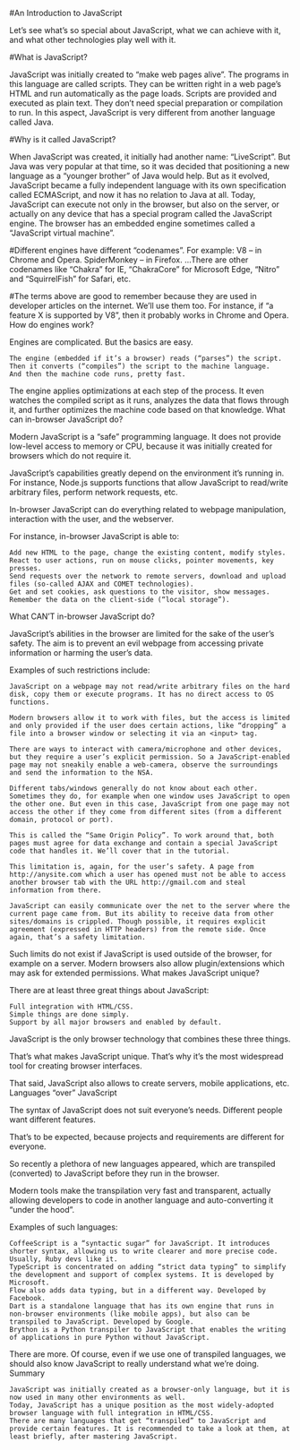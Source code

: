 #An Introduction to JavaScript

Let’s see what’s so special about JavaScript, what we can achieve with it, and what other technologies play well with it.

#What is JavaScript?

JavaScript was initially created to “make web pages alive”.
The programs in this language are called scripts. They can be written right in a web page’s HTML and run automatically as the page loads.
Scripts are provided and executed as plain text. They don’t need special preparation or compilation to run.
In this aspect, JavaScript is very different from another language called Java.

#Why is it called JavaScript?

When JavaScript was created, it initially had another name: “LiveScript”. But Java was very popular at that time, so it was decided that positioning a new language as a “younger brother” of Java would help.
But as it evolved, JavaScript became a fully independent language with its own specification called ECMAScript, and now it has no relation to Java at all.
Today, JavaScript can execute not only in the browser, but also on the server, or actually on any device that has a special program called the JavaScript engine.
The browser has an embedded engine sometimes called a “JavaScript virtual machine”.

#Different engines have different “codenames”. For example:
    V8 – in Chrome and Opera.
    SpiderMonkey – in Firefox.
    …There are other codenames like “Chakra” for IE, “ChakraCore” for Microsoft Edge, “Nitro” and “SquirrelFish” for Safari, etc.

#The terms above are good to remember because they are used in developer articles on the internet. We’ll use them too. For instance, if “a feature X is supported by V8”, then it probably works in Chrome and Opera.
How do engines work?

Engines are complicated. But the basics are easy.

    The engine (embedded if it’s a browser) reads (“parses”) the script.
    Then it converts (“compiles”) the script to the machine language.
    And then the machine code runs, pretty fast.

The engine applies optimizations at each step of the process. It even watches the compiled script as it runs, analyzes the data that flows through it, and further optimizes the machine code based on that knowledge.
What can in-browser JavaScript do?

Modern JavaScript is a “safe” programming language. It does not provide low-level access to memory or CPU, because it was initially created for browsers which do not require it.

JavaScript’s capabilities greatly depend on the environment it’s running in. For instance, Node.js supports functions that allow JavaScript to read/write arbitrary files, perform network requests, etc.

In-browser JavaScript can do everything related to webpage manipulation, interaction with the user, and the webserver.

For instance, in-browser JavaScript is able to:

    Add new HTML to the page, change the existing content, modify styles.
    React to user actions, run on mouse clicks, pointer movements, key presses.
    Send requests over the network to remote servers, download and upload files (so-called AJAX and COMET technologies).
    Get and set cookies, ask questions to the visitor, show messages.
    Remember the data on the client-side (“local storage”).

What CAN’T in-browser JavaScript do?

JavaScript’s abilities in the browser are limited for the sake of the user’s safety. The aim is to prevent an evil webpage from accessing private information or harming the user’s data.

Examples of such restrictions include:

    JavaScript on a webpage may not read/write arbitrary files on the hard disk, copy them or execute programs. It has no direct access to OS functions.

    Modern browsers allow it to work with files, but the access is limited and only provided if the user does certain actions, like “dropping” a file into a browser window or selecting it via an <input> tag.

    There are ways to interact with camera/microphone and other devices, but they require a user’s explicit permission. So a JavaScript-enabled page may not sneakily enable a web-camera, observe the surroundings and send the information to the NSA.

    Different tabs/windows generally do not know about each other. Sometimes they do, for example when one window uses JavaScript to open the other one. But even in this case, JavaScript from one page may not access the other if they come from different sites (from a different domain, protocol or port).

    This is called the “Same Origin Policy”. To work around that, both pages must agree for data exchange and contain a special JavaScript code that handles it. We’ll cover that in the tutorial.

    This limitation is, again, for the user’s safety. A page from http://anysite.com which a user has opened must not be able to access another browser tab with the URL http://gmail.com and steal information from there.

    JavaScript can easily communicate over the net to the server where the current page came from. But its ability to receive data from other sites/domains is crippled. Though possible, it requires explicit agreement (expressed in HTTP headers) from the remote side. Once again, that’s a safety limitation.

Such limits do not exist if JavaScript is used outside of the browser, for example on a server. Modern browsers also allow plugin/extensions which may ask for extended permissions.
What makes JavaScript unique?

There are at least three great things about JavaScript:

    Full integration with HTML/CSS.
    Simple things are done simply.
    Support by all major browsers and enabled by default.

JavaScript is the only browser technology that combines these three things.

That’s what makes JavaScript unique. That’s why it’s the most widespread tool for creating browser interfaces.

That said, JavaScript also allows to create servers, mobile applications, etc.
Languages “over” JavaScript

The syntax of JavaScript does not suit everyone’s needs. Different people want different features.

That’s to be expected, because projects and requirements are different for everyone.

So recently a plethora of new languages appeared, which are transpiled (converted) to JavaScript before they run in the browser.

Modern tools make the transpilation very fast and transparent, actually allowing developers to code in another language and auto-converting it “under the hood”.

Examples of such languages:

    CoffeeScript is a “syntactic sugar” for JavaScript. It introduces shorter syntax, allowing us to write clearer and more precise code. Usually, Ruby devs like it.
    TypeScript is concentrated on adding “strict data typing” to simplify the development and support of complex systems. It is developed by Microsoft.
    Flow also adds data typing, but in a different way. Developed by Facebook.
    Dart is a standalone language that has its own engine that runs in non-browser environments (like mobile apps), but also can be transpiled to JavaScript. Developed by Google.
    Brython is a Python transpiler to JavaScript that enables the writing of applications in pure Python without JavaScript.

There are more. Of course, even if we use one of transpiled languages, we should also know JavaScript to really understand what we’re doing.
Summary

    JavaScript was initially created as a browser-only language, but it is now used in many other environments as well.
    Today, JavaScript has a unique position as the most widely-adopted browser language with full integration in HTML/CSS.
    There are many languages that get “transpiled” to JavaScript and provide certain features. It is recommended to take a look at them, at least briefly, after mastering JavaScript.

